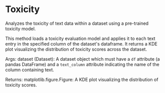 # Toxicity

Analyzes the toxicity of text data within a dataset using a pre-trained toxicity model.

This method loads a toxicity evaluation model and applies it to each text entry
in the specified column of the dataset's dataframe. It returns a KDE plot visualizing the distribution
of toxicity scores across the dataset.

Args:
dataset (Dataset): A dataset object which must have a `df` attribute (a pandas DataFrame)
and a `text_column` attribute indicating the name of the column containing text.

Returns:
matplotlib.figure.Figure: A KDE plot visualizing the distribution of toxicity scores.